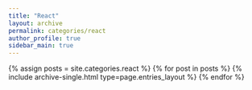 ```yaml
---
title: "React"
layout: archive
permalink: categories/react
author_profile: true
sidebar_main: true
---
```



{% assign posts = site.categories.react %}
{% for post in posts %} {% include archive-single.html type=page.entries_layout %} {% endfor %}
